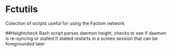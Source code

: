 # Fctutils

Colection of scripts useful for using the Factom network

##Heightcheck
Bash script parses daemon height, checks to see if daemon is re-syncing or stalled
If stalled restarts in a screen session that can be foregrounded later
